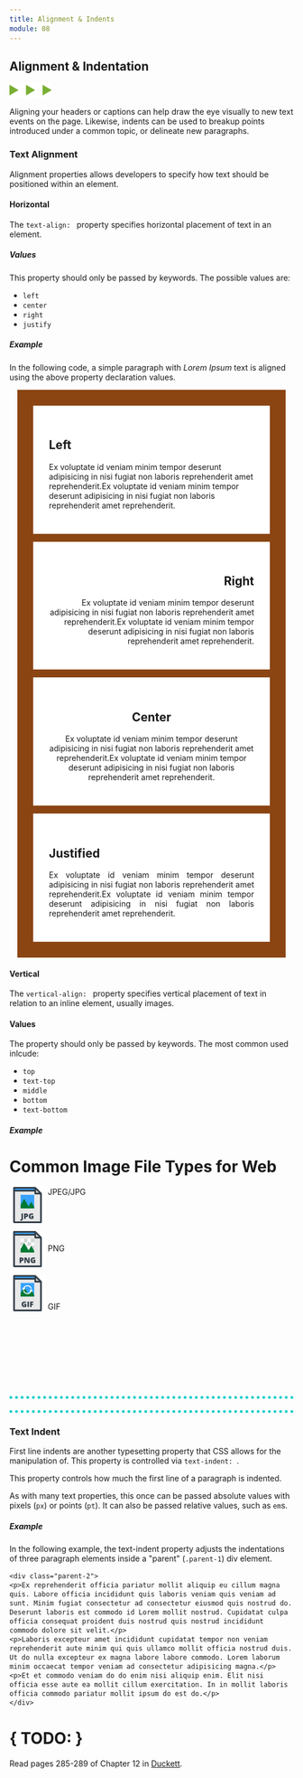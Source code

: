 ```yaml
---
title: Alignment & Indents
module: 08
---
```


## Alignment & Indentation
<img src="./../../../img/arrow-divider.svg" style="width: 75px; border: none;" />

Aligning your headers or captions can help draw the eye visually to new text events on the page. Likewise, indents can be used to breakup points introduced under a common topic, or delineate new paragraphs.

### Text Alignment

Alignment properties allows developers to specify how text should be positioned within an element.

#### Horizontal

The `text-align: ` property specifies horizontal placement of text in an element.

##### Values

This property should only be passed by keywords. The possible values are:

- `left`
- `center`
- `right`
- `justify`

##### Example

In the following code, a simple paragraph with _Lorem Ipsum_ text is aligned using the above property declaration values.

<div class="pen-group">
  <p data-height="400" data-theme-id="30567" data-slug-hash="rYNLdw" data-default-tab="html,css" data-user="Media-Ed-Online" data-embed-version="2" data-pen-title="[Topic-08] Alignment, Pt. 1" class="codepen"></p>
  <script async src="https://production-assets.codepen.io/assets/embed/ei.js"></script>

  <div class="pen-result displayed_code_example_pen">
      <style>
      .parent-1 {
          background-color: saddlebrown;
          padding: 1em;
          margin: 1em;
      }
      .parent-1 div {
          background-color: #fff;
          padding: 2em;
          margin: 1em;
      }
      .left {
          text-align: left;
      }
      .right {
          text-align: right;
      }
      .center {
          text-align: center;
      }
      .justify {
          text-align: justify;
      }
      </style>
      <div class="parent-1">
          <div class="left">
              <h2>Left</h2>
              <p>Ex voluptate id veniam minim tempor deserunt adipisicing in nisi fugiat non laboris reprehenderit amet reprehenderit.Ex voluptate id veniam minim tempor deserunt adipisicing in nisi fugiat non laboris reprehenderit amet reprehenderit.</p> </div>
          <div class="right">
              <h2>Right</h2>
              <p>Ex voluptate id veniam minim tempor deserunt adipisicing in nisi fugiat non laboris reprehenderit amet reprehenderit.Ex voluptate id veniam minim tempor deserunt adipisicing in nisi fugiat non laboris reprehenderit amet reprehenderit.</p> </div>
          <div class="center">
              <h2>Center</h2>
              <p>Ex voluptate id veniam minim tempor deserunt adipisicing in nisi fugiat non laboris reprehenderit amet reprehenderit.Ex voluptate id veniam minim tempor deserunt adipisicing in nisi fugiat non laboris reprehenderit amet reprehenderit.</p> </div>
          <div class="justify">
              <h2>Justified</h2>
              <p>Ex voluptate id veniam minim tempor deserunt adipisicing in nisi fugiat non laboris reprehenderit amet reprehenderit.Ex voluptate id veniam minim tempor deserunt adipisicing in nisi fugiat non laboris reprehenderit amet reprehenderit.</p> </div>
      </div>
  </div>
</div>


#### Vertical

The `vertical-align: ` property specifies vertical placement of text in relation to an inline element, usually images.

#### Values

The property should only be passed by keywords. The most common used inlcude:

- `top`
- `text-top`
- `middle`
- `bottom`
- `text-bottom`

##### Example

<div class="pen-group">
  <p data-height="400" data-theme-id="30567" data-slug-hash="wPvjgW" data-default-tab="html,css" data-user="Media-Ed-Online" data-embed-version="2" data-pen-title="[Topic-08] Alignment, Pt. 2" class="codepen"></p>

  <div class="pen-result displayed_code_example_pen">
		<style type="text/css">
      #jpg-ex {
        vertical-align: text-top;
        display: inline;
        border: 0px;
        margin: 0px !important;
      }
      #png-ex {
        vertical-align: middle;
        display: inline;
        border: 0px;
        margin: 0px !important;
      }
      #gif-ex {
        vertical-align: text-bottom;
        display: inline;
        border: 0px;
        margin: 0px !important;
      }
      </style>
    <body>
      <h1>Common Image File Types for Web</h1>
      <p><img src="../imgs/jpg.png" width="64" height="64" alt="JPG file type" id="jpg-ex" /> JPEG/JPG</p>
      <p><img src="../imgs/png.png" width="64" height="64" alt="PNG file type" id="png-ex" /> PNG</p>
      <p><img src="../imgs/gif.png" width="64" height="64" alt="GIF file type" id="gif-ex" /> GIF</p>
    </body>
  </div>
</div>


<div style="border-top: 5px dotted #1CCDCA; width: 100%; margin-top: 150px"></div>
<div style="border-top: 5px dotted #1CCDCA; width: 100%; margin-top: 20px"></div>


### Text Indent

First line indents are another typesetting property that CSS allows for the manipulation of. This property is controlled via `text-indent: `.

This property controls how much the first line of a paragraph is indented.

As with many text properties, this once can be passed absolute values with pixels (`px`) or points (`pt`). It can also be passed relative values, such as `em`s.

##### Example

In the following example, the text-indent property adjusts the indentations of three paragraph elements inside a "parent" (`.parent-1`) div element.

<div class="pen-group">
  <p data-height="400" data-theme-id="30567" data-slug-hash="RjwyEa" data-default-tab="html,css" data-user="Media-Ed-Online" data-embed-version="2" data-pen-title="[Topic-08] Alignment, Pt. 3" class="codepen"></p>

  <div class="pen-result displayed_code_example_pen">
    <style media="screen">
    .parent-2 {
        text-indent: 1.5em;
        background-color: saddlebrown;
        color: white;
        padding: 1em;
    }
    </style>

    <div class="parent-2">
    <p>Ex reprehenderit officia pariatur mollit aliquip eu cillum magna quis. Labore officia incididunt quis laboris veniam quis veniam ad sunt. Minim fugiat consectetur ad consectetur eiusmod quis nostrud do. Deserunt laboris est commodo id Lorem mollit nostrud. Cupidatat culpa officia consequat proident duis nostrud quis nostrud incididunt commodo dolore sit velit.</p>
    <p>Laboris excepteur amet incididunt cupidatat tempor non veniam reprehenderit aute minim qui quis ullamco mollit officia nostrud duis. Ut do nulla excepteur ex magna labore labore commodo. Lorem laborum minim occaecat tempor veniam ad consectetur adipisicing magna.</p>
    <p>Et et commodo veniam do do enim nisi aliquip enim. Elit nisi officia esse aute ea mollit cillum exercitation. In in mollit laboris officia commodo pariatur mollit ipsum do est do.</p>
    </div>
  </div>
</div>



# { TODO: }
Read pages 285-289 of Chapter 12 in [Duckett](https://github.com/Media-Ed-Online/intro-web-dev/issues/3).
